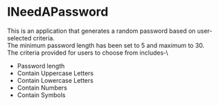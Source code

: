 # INeedAPassword
This is an application that generates a random password based on user-selected criteria.\
The minimum password length has been set to 5 and maximum to 30.\
The criteria provided for users to choose from includes-\
* Password length
* Contain Uppercase Letters
* Contain Lowercase Letters
* Contain Numbers
* Contain Symbols
